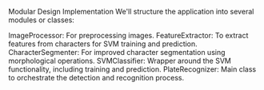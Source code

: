 Modular Design Implementation
We'll structure the application into several modules or classes:

ImageProcessor: For preprocessing images.
FeatureExtractor: To extract features from characters for SVM training and prediction.
CharacterSegmenter: For improved character segmentation using morphological operations.
SVMClassifier: Wrapper around the SVM functionality, including training and prediction.
PlateRecognizer: Main class to orchestrate the detection and recognition process.

